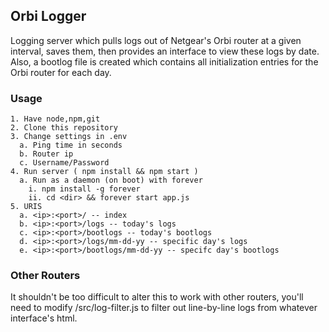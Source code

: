 ## Orbi Logger

Logging server which pulls logs out of Netgear's Orbi router at a given interval, saves them, then provides an interface to view these logs by date.
Also, a bootlog file is created which contains all initialization entries for the Orbi router for each day.

### Usage

```
1. Have node,npm,git
2. Clone this repository
3. Change settings in .env
  a. Ping time in seconds
  b. Router ip
  c. Username/Password
4. Run server ( npm install && npm start )
  a. Run as a daemon (on boot) with forever
    i. npm install -g forever
    ii. cd <dir> && forever start app.js
5. URIS
  a. <ip>:<port>/ -- index
  b. <ip>:<port>/logs -- today's logs
  c. <ip>:<port>/bootlogs -- today's bootlogs
  d. <ip>:<port>/logs/mm-dd-yy -- specific day's logs
  e. <ip>:<port>/bootlogs/mm-dd-yy -- specifc day's bootlogs
```

### Other Routers

It shouldn't be too difficult to alter this to work with other routers, you'll need to modify /src/log-filter.js to filter out line-by-line logs from whatever interface's html.
